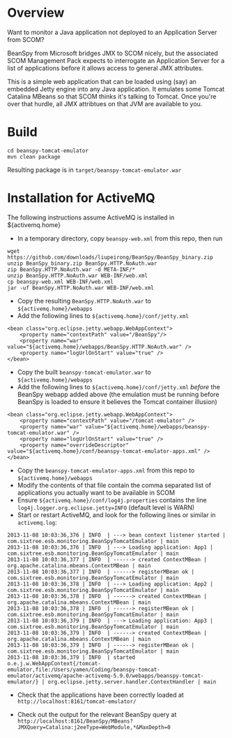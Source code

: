 Overview
========

Want to monitor a Java application not deployed to an Application Server from SCOM?

BeanSpy from Microsoft bridges JMX to SCOM nicely, but the associated SCOM Management Pack expects to interrogate an Application Server for a list of applications before it allows access to general JMX attributes. 

This is a simple web application that can be loaded using (say) an embedded Jetty engine into any Java application. It emulates some Tomcat Catalina MBeans so that SCOM thinks it's talking to Tomcat. Once you're over that hurdle, all JMX attribtues on that JVM are available to you.

Build
=====

```
cd beanspy-tomcat-emulator
mvn clean package
```

Resulting package is in ```target/beanspy-tomcat-emulator.war```

Installation for ActiveMQ
=========================

The following instructions assume ActiveMQ is installed in ${activemq.home}

- In a temporary directory, copy ```beanspy-web.xml``` from this repo, then run

```
wget https://github.com/downloads/liupeirong/BeanSpy/BeanSpy_binary.zip
unzip BeanSpy_binary.zip BeanSpy.HTTP.NoAuth.war
zip BeanSpy.HTTP.NoAuth.war -d META-INF/*
unzip BeanSpy.HTTP.NoAuth.war WEB-INF/web.xml
cp beanspy-web.xml WEB-INF/web.xml
jar -uf BeanSpy.HTTP.NoAuth.war WEB-INF/web.xml
```

- Copy the resulting ```BeanSpy.HTTP.NoAuth.war``` to ```${activemq.home}/webapps```
- Add the following lines to ```${activemq.home}/conf/jetty.xml```

```
<bean class="org.eclipse.jetty.webapp.WebAppContext">
	<property name="contextPath" value="/BeanSpy"/>
	<property name="war" value="${activemq.home}/webapps/BeanSpy.HTTP.NoAuth.war" />
	<property name="logUrlOnStart" value="true" />
</bean>
```

- Copy the built ```beanspy-tomcat-emulator.war``` to ```${activemq.home}/webapps```
- Add the following lines to ```${activemq.home}/conf/jetty.xml``` *before* the BeanSpy webapp added above (the emulation must be running before BeanSpy is loaded to ensure it believes the Tomcat container illusion)

```
<bean class="org.eclipse.jetty.webapp.WebAppContext">
    <property name="contextPath" value="/tomcat-emulator" />
    <property name="war" value="${activemq.home}/webapps/beanspy-tomcat-emulator.war" />
    <property name="logUrlOnStart" value="true" />
    <property name="overrideDescriptor" value="${activemq.home}/conf/beanspy-tomcat-emulator-apps.xml" />
</bean>
```

- Copy the ```beanspy-tomcat-emulator-apps.xml``` from this repo to ```${activemq.home}/webapps```
- Modify the contents of that file contain the comma separated list of applications you actually want to be available in SCOM
- Ensure ```${activemq.home}/conf/log4j.properties``` contains the line ```log4j.logger.org.eclipse.jetty=INFO``` (default level is WARN)
- Start or restart ActiveMQ, and look for the following lines or similar in ```activemq.log```:

```
2013-11-08 10:03:36,376 | INFO  | ---> bean context listener started | com.sixtree.esb.monitoring.BeanSpyTomcatEmulator | main
2013-11-08 10:03:36,376 | INFO  | ---> Loading application: App1 | com.sixtree.esb.monitoring.BeanSpyTomcatEmulator | main
2013-11-08 10:03:36,377 | INFO  | ------> created ContextMBean | org.apache.catalina.mbeans.ContextMBean | main
2013-11-08 10:03:36,377 | INFO  | ------> registerMBean ok | com.sixtree.esb.monitoring.BeanSpyTomcatEmulator | main
2013-11-08 10:03:36,378 | INFO  | ---> Loading application: App2 | com.sixtree.esb.monitoring.BeanSpyTomcatEmulator | main
2013-11-08 10:03:36,378 | INFO  | ------> created ContextMBean | org.apache.catalina.mbeans.ContextMBean | main
2013-11-08 10:03:36,378 | INFO  | ------> registerMBean ok | com.sixtree.esb.monitoring.BeanSpyTomcatEmulator | main
2013-11-08 10:03:36,379 | INFO  | ---> Loading application: App3 | com.sixtree.esb.monitoring.BeanSpyTomcatEmulator | main
2013-11-08 10:03:36,379 | INFO  | ------> created ContextMBean | org.apache.catalina.mbeans.ContextMBean | main
2013-11-08 10:03:36,379 | INFO  | ------> registerMBean ok | com.sixtree.esb.monitoring.BeanSpyTomcatEmulator | main
2013-11-08 10:03:36,379 | INFO  | started o.e.j.w.WebAppContext{/tomcat-emulator,file:/Users/yamen/Coding/beanspy-tomcat-emulator/activemq/apache-activemq-5.9.0/webapps/beanspy-tomcat-emulator/} | org.eclipse.jetty.server.handler.ContextHandler | main
```

- Check that the applications have been correctly loaded at ```http://localhost:8161/tomcat-emulator/```

- Check out the output for the relevant BeanSpy query at ```http://localhost:8161/BeanSpy/MBeans?JMXQuery=Catalina:j2eeType=WebModule,*&MaxDepth=0```

